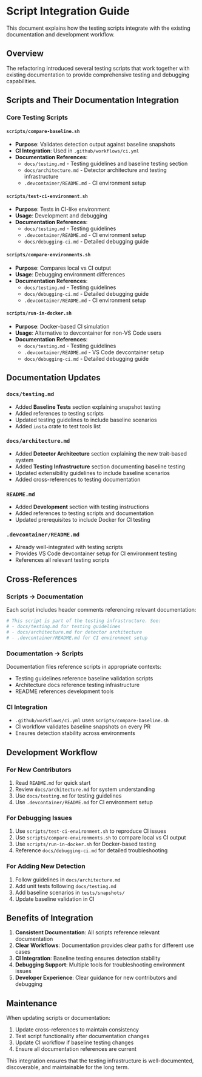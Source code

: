 # Script Integration Guide

This document explains how the testing scripts integrate with the existing
documentation and development workflow.

## Overview

The refactoring introduced several testing scripts that work together with
existing documentation to provide comprehensive testing and debugging
capabilities.

## Scripts and Their Documentation Integration

### Core Testing Scripts

#### `scripts/compare-baseline.sh`

- **Purpose**: Validates detection output against baseline snapshots
- **CI Integration**: Used in `.github/workflows/ci.yml`
- **Documentation References**:
  - `docs/testing.md` - Testing guidelines and baseline testing section
  - `docs/architecture.md` - Detector architecture and testing infrastructure
  - `.devcontainer/README.md` - CI environment setup

#### `scripts/test-ci-environment.sh`

- **Purpose**: Tests in CI-like environment
- **Usage**: Development and debugging
- **Documentation References**:
  - `docs/testing.md` - Testing guidelines
  - `.devcontainer/README.md` - CI environment setup
  - `docs/debugging-ci.md` - Detailed debugging guide

#### `scripts/compare-environments.sh`

- **Purpose**: Compares local vs CI output
- **Usage**: Debugging environment differences
- **Documentation References**:
  - `docs/testing.md` - Testing guidelines
  - `docs/debugging-ci.md` - Detailed debugging guide
  - `.devcontainer/README.md` - CI environment setup

#### `scripts/run-in-docker.sh`

- **Purpose**: Docker-based CI simulation
- **Usage**: Alternative to devcontainer for non-VS Code users
- **Documentation References**:
  - `docs/testing.md` - Testing guidelines
  - `.devcontainer/README.md` - VS Code devcontainer setup
  - `docs/debugging-ci.md` - Detailed debugging guide

## Documentation Updates

### `docs/testing.md`

- Added **Baseline Tests** section explaining snapshot testing
- Added references to testing scripts
- Updated testing guidelines to include baseline scenarios
- Added `insta` crate to test tools list

### `docs/architecture.md`

- Added **Detector Architecture** section explaining the new trait-based system
- Added **Testing Infrastructure** section documenting baseline testing
- Updated extensibility guidelines to include baseline scenarios
- Added cross-references to testing documentation

### `README.md`

- Added **Development** section with testing instructions
- Added references to testing scripts and documentation
- Updated prerequisites to include Docker for CI testing

### `.devcontainer/README.md`

- Already well-integrated with testing scripts
- Provides VS Code devcontainer setup for CI environment testing
- References all relevant testing scripts

## Cross-References

### Scripts → Documentation

Each script includes header comments referencing relevant documentation:

```bash
# This script is part of the testing infrastructure. See:
# - docs/testing.md for testing guidelines
# - docs/architecture.md for detector architecture
# - .devcontainer/README.md for CI environment setup
```

### Documentation → Scripts

Documentation files reference scripts in appropriate contexts:

- Testing guidelines reference baseline validation scripts
- Architecture docs reference testing infrastructure
- README references development tools

### CI Integration

- `.github/workflows/ci.yml` uses `scripts/compare-baseline.sh`
- CI workflow validates baseline snapshots on every PR
- Ensures detection stability across environments

## Development Workflow

### For New Contributors

1. Read `README.md` for quick start
2. Review `docs/architecture.md` for system understanding
3. Use `docs/testing.md` for testing guidelines
4. Use `.devcontainer/README.md` for CI environment setup

### For Debugging Issues

1. Use `scripts/test-ci-environment.sh` to reproduce CI issues
2. Use `scripts/compare-environments.sh` to compare local vs CI output
3. Use `scripts/run-in-docker.sh` for Docker-based testing
4. Reference `docs/debugging-ci.md` for detailed troubleshooting

### For Adding New Detection

1. Follow guidelines in `docs/architecture.md`
2. Add unit tests following `docs/testing.md`
3. Add baseline scenarios in `tests/snapshots/`
4. Update baseline validation in CI

## Benefits of Integration

1. **Consistent Documentation**: All scripts reference relevant documentation
2. **Clear Workflows**: Documentation provides clear paths for different use
   cases
3. **CI Integration**: Baseline testing ensures detection stability
4. **Debugging Support**: Multiple tools for troubleshooting environment issues
5. **Developer Experience**: Clear guidance for new contributors and debugging

## Maintenance

When updating scripts or documentation:

1. Update cross-references to maintain consistency
2. Test script functionality after documentation changes
3. Update CI workflow if baseline testing changes
4. Ensure all documentation references are current

This integration ensures that the testing infrastructure is well-documented,
discoverable, and maintainable for the long term.
